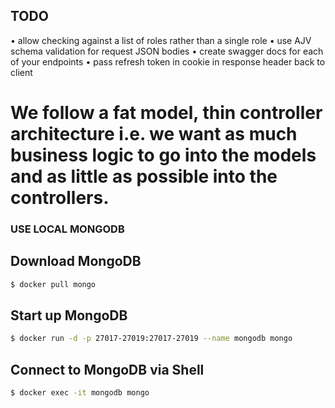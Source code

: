 ## TODO

• allow checking against a list of roles rather than a single role
• use AJV schema validation for request JSON bodies
• create swagger docs for each of your endpoints
• pass refresh token in cookie in response header back to client

# We follow a fat model, thin controller architecture i.e. we want as much business logic to go into the models and as little as possible into the controllers.

### USE LOCAL MONGODB

## Download MongoDB

```sh
$ docker pull mongo
```

## Start up MongoDB

```sh
$ docker run -d -p 27017-27019:27017-27019 --name mongodb mongo
```

## Connect to MongoDB via Shell

```sh
$ docker exec -it mongodb mongo
```
